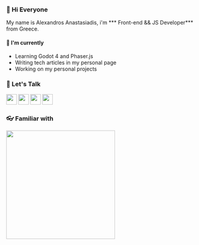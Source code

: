 

### 👋  Hi Everyone

My name is Alexandros Anastasiadis,  i'm *** Front-end && JS Developer*** from Greece.


#### 📖 I'm currently
- Learning Godot 4 and Phaser.js
- Writing tech articles in my personal page
- Working on my personal projects

### 💬  Let's Talk

<a href="https://linkedin.com/in/tuxanasgr"><img width="28px" src="https://skillicons.dev/icons?i=linkedin&theme=dark&perline=1"/></a>
<a href="https://codepen.io/tuxanasgr"><img width="28px" src="https://skillicons.dev/icons?i=codepen&theme=dark&perline=1"/></a>
<a href="https://instagram.com/tuxanasgr"><img width="28px" src="https://skillicons.dev/icons?i=instagram&theme=dark&perline=1"/></a>
<a href="mailto:alexanastagr@gmail.com"><img width="28px" src="https://skillicons.dev/icons?i=gmail&theme=light&perline=1"/></a>

### 👓 Familiar with

<img src="https://skillicons.dev/icons?i=sass,ts,js,react,redux,nextjs,jest,docker,wordpress,php,vscode,alpinejs,webpack,tailwind,vite,git&theme=dark&perline=8" width="290px"/>
